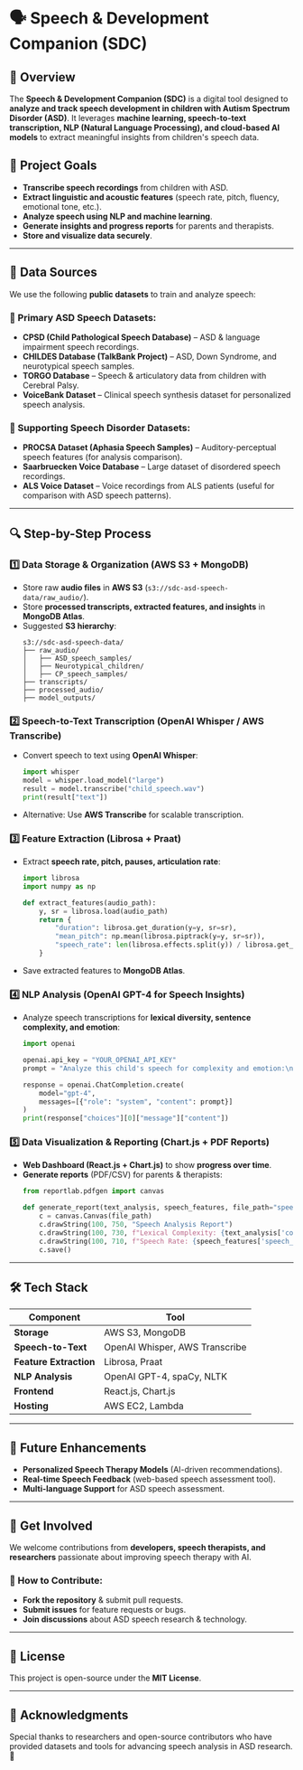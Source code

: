 # 🗣️ Speech & Development Companion (SDC)

## 📌 Overview
The **Speech & Development Companion (SDC)** is a digital tool designed to **analyze and track speech development in children with Autism Spectrum Disorder (ASD)**. It leverages **machine learning, speech-to-text transcription, NLP (Natural Language Processing), and cloud-based AI models** to extract meaningful insights from children's speech data.

## 🚀 Project Goals
- **Transcribe speech recordings** from children with ASD.
- **Extract linguistic and acoustic features** (speech rate, pitch, fluency, emotional tone, etc.).
- **Analyze speech using NLP and machine learning**.
- **Generate insights and progress reports** for parents and therapists.
- **Store and visualize data securely**.

---

## 📂 Data Sources
We use the following **public datasets** to train and analyze speech:

### 🔹 Primary ASD Speech Datasets:
- **CPSD (Child Pathological Speech Database)** – ASD & language impairment speech recordings.
- **CHILDES Database (TalkBank Project)** – ASD, Down Syndrome, and neurotypical speech samples.
- **TORGO Database** – Speech & articulatory data from children with Cerebral Palsy.
- **VoiceBank Dataset** – Clinical speech synthesis dataset for personalized speech analysis.

### 🔹 Supporting Speech Disorder Datasets:
- **PROCSA Dataset (Aphasia Speech Samples)** – Auditory-perceptual speech features (for analysis comparison).
- **Saarbruecken Voice Database** – Large dataset of disordered speech recordings.
- **ALS Voice Dataset** – Voice recordings from ALS patients (useful for comparison with ASD speech patterns).

---

## 🔍 Step-by-Step Process

### **1️⃣ Data Storage & Organization (AWS S3 + MongoDB)**
- Store raw **audio files** in **AWS S3** (`s3://sdc-asd-speech-data/raw_audio/`).
- Store **processed transcripts, extracted features, and insights** in **MongoDB Atlas**.
- Suggested **S3 hierarchy**:
  ```
  s3://sdc-asd-speech-data/
  ├── raw_audio/
  │   ├── ASD_speech_samples/
  │   ├── Neurotypical_children/
  │   ├── CP_speech_samples/
  ├── transcripts/
  ├── processed_audio/
  ├── model_outputs/
  ```

### **2️⃣ Speech-to-Text Transcription (OpenAI Whisper / AWS Transcribe)**
- Convert speech to text using **OpenAI Whisper**:
  ```python
  import whisper
  model = whisper.load_model("large")
  result = model.transcribe("child_speech.wav")
  print(result["text"])
  ```
- Alternative: Use **AWS Transcribe** for scalable transcription.

### **3️⃣ Feature Extraction (Librosa + Praat)**
- Extract **speech rate, pitch, pauses, articulation rate**:
  ```python
  import librosa
  import numpy as np

  def extract_features(audio_path):
      y, sr = librosa.load(audio_path)
      return {
          "duration": librosa.get_duration(y=y, sr=sr),
          "mean_pitch": np.mean(librosa.piptrack(y=y, sr=sr)),
          "speech_rate": len(librosa.effects.split(y)) / librosa.get_duration(y=y, sr=sr)
      }
  ```
- Save extracted features to **MongoDB Atlas**.

### **4️⃣ NLP Analysis (OpenAI GPT-4 for Speech Insights)**
- Analyze speech transcriptions for **lexical diversity, sentence complexity, and emotion**:
  ```python
  import openai

  openai.api_key = "YOUR_OPENAI_API_KEY"
  prompt = "Analyze this child's speech for complexity and emotion:\n\n" + result["text"]

  response = openai.ChatCompletion.create(
      model="gpt-4",
      messages=[{"role": "system", "content": prompt}]
  )
  print(response["choices"][0]["message"]["content"])
  ```

### **5️⃣ Data Visualization & Reporting (Chart.js + PDF Reports)**
- **Web Dashboard (React.js + Chart.js)** to show **progress over time**.
- **Generate reports** (PDF/CSV) for parents & therapists:
  ```python
  from reportlab.pdfgen import canvas

  def generate_report(text_analysis, speech_features, file_path="speech_report.pdf"):
      c = canvas.Canvas(file_path)
      c.drawString(100, 750, "Speech Analysis Report")
      c.drawString(100, 730, f"Lexical Complexity: {text_analysis['complexity']}")
      c.drawString(100, 710, f"Speech Rate: {speech_features['speech_rate']}")
      c.save()
  ```

---

## 🛠️ Tech Stack
| **Component**          | **Tool**            |
|----------------------|------------------|
| **Storage**          | AWS S3, MongoDB  |
| **Speech-to-Text**   | OpenAI Whisper, AWS Transcribe  |
| **Feature Extraction** | Librosa, Praat  |
| **NLP Analysis**     | OpenAI GPT-4, spaCy, NLTK  |
| **Frontend**         | React.js, Chart.js  |
| **Hosting**          | AWS EC2, Lambda  |

---

## 🚀 Future Enhancements
- **Personalized Speech Therapy Models** (AI-driven recommendations).
- **Real-time Speech Feedback** (web-based speech assessment tool).
- **Multi-language Support** for ASD speech assessment.

---

## 🤝 Get Involved
We welcome contributions from **developers, speech therapists, and researchers** passionate about improving speech therapy with AI.

### 🔹 How to Contribute:
- **Fork the repository** & submit pull requests.
- **Submit issues** for feature requests or bugs.
- **Join discussions** about ASD speech research & technology.

---

## 📜 License
This project is open-source under the **MIT License**.

---

## 📌 Acknowledgments
Special thanks to researchers and open-source contributors who have provided datasets and tools for advancing speech analysis in ASD research. 🙌
